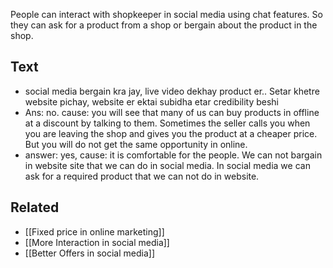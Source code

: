 People can interact with shopkeeper in social media using chat features. So they can ask for a product from a shop or bergain about the product in the shop.

## Text
- social media bergain kra jay, live video dekhay product er.. Setar khetre website pichay, website er ektai subidha etar credibility beshi
- Ans: no. cause: you will see that many of us can buy products in offline at a discount by talking to them. Sometimes the seller calls you when you are leaving the shop and gives you the product at a cheaper price. But you will do not get the same opportunity in online.
- answer: yes, cause: it is comfortable for the people. We can not bargain in website site that we can do in social media. In social media we can ask for a required product that we can not do in website.

## Related
- [[Fixed price in online marketing]]
- [[More Interaction in social media]]
- [[Better Offers in social media]]